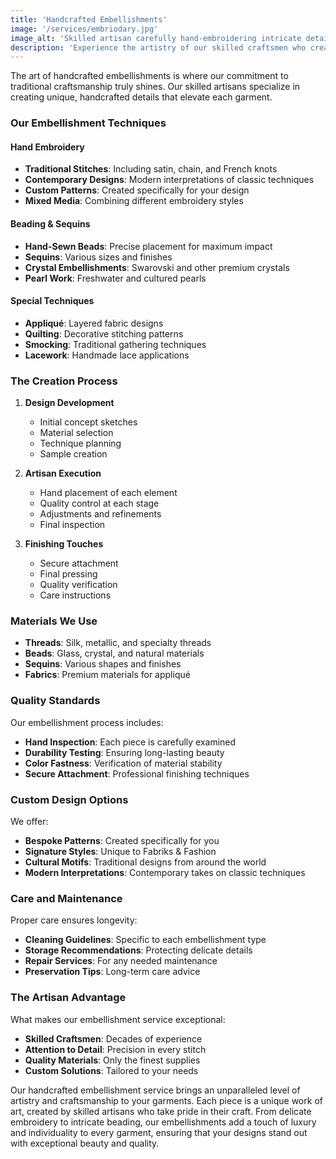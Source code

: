```yaml
---
title: 'Handcrafted Embellishments'
image: '/services/embriodary.jpg'
image_alt: 'Skilled artisan carefully hand-embroidering intricate details on a luxury garment'
description: 'Experience the artistry of our skilled craftsmen who create exquisite hand-embroidered details, beading, and custom embellishments that add unique character to your garments.'
---
```


The art of handcrafted embellishments is where our commitment to traditional craftsmanship truly shines. Our skilled artisans specialize in creating unique, handcrafted details that elevate each garment.

### Our Embellishment Techniques

#### Hand Embroidery

- **Traditional Stitches**: Including satin, chain, and French knots
- **Contemporary Designs**: Modern interpretations of classic techniques
- **Custom Patterns**: Created specifically for your design
- **Mixed Media**: Combining different embroidery styles

#### Beading & Sequins

- **Hand-Sewn Beads**: Precise placement for maximum impact
- **Sequins**: Various sizes and finishes
- **Crystal Embellishments**: Swarovski and other premium crystals
- **Pearl Work**: Freshwater and cultured pearls

#### Special Techniques

- **Appliqué**: Layered fabric designs
- **Quilting**: Decorative stitching patterns
- **Smocking**: Traditional gathering techniques
- **Lacework**: Handmade lace applications

### The Creation Process

1. **Design Development**

   - Initial concept sketches
   - Material selection
   - Technique planning
   - Sample creation

2. **Artisan Execution**

   - Hand placement of each element
   - Quality control at each stage
   - Adjustments and refinements
   - Final inspection

3. **Finishing Touches**
   - Secure attachment
   - Final pressing
   - Quality verification
   - Care instructions

### Materials We Use

- **Threads**: Silk, metallic, and specialty threads
- **Beads**: Glass, crystal, and natural materials
- **Sequins**: Various shapes and finishes
- **Fabrics**: Premium materials for appliqué

### Quality Standards

Our embellishment process includes:

- **Hand Inspection**: Each piece is carefully examined
- **Durability Testing**: Ensuring long-lasting beauty
- **Color Fastness**: Verification of material stability
- **Secure Attachment**: Professional finishing techniques

### Custom Design Options

We offer:

- **Bespoke Patterns**: Created specifically for you
- **Signature Styles**: Unique to Fabriks & Fashion
- **Cultural Motifs**: Traditional designs from around the world
- **Modern Interpretations**: Contemporary takes on classic techniques

### Care and Maintenance

Proper care ensures longevity:

- **Cleaning Guidelines**: Specific to each embellishment type
- **Storage Recommendations**: Protecting delicate details
- **Repair Services**: For any needed maintenance
- **Preservation Tips**: Long-term care advice

### The Artisan Advantage

What makes our embellishment service exceptional:

- **Skilled Craftsmen**: Decades of experience
- **Attention to Detail**: Precision in every stitch
- **Quality Materials**: Only the finest supplies
- **Custom Solutions**: Tailored to your needs

Our handcrafted embellishment service brings an unparalleled level of artistry and craftsmanship to your garments. Each piece is a unique work of art, created by skilled artisans who take pride in their craft. From delicate embroidery to intricate beading, our embellishments add a touch of luxury and individuality to every garment, ensuring that your designs stand out with exceptional beauty and quality.
